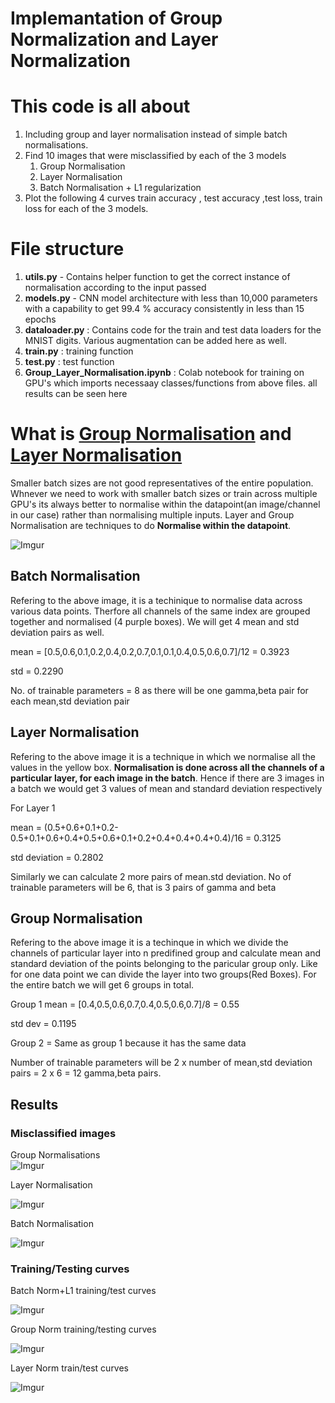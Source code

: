 # Implemantation of Group Normalization and Layer Normalization
# This code is all about
1. Including  group and layer normalisation instead of simple batch normalisations.
2. Find 10 images that were misclassified by each of the 3 models
    1. Group Normalisation
    2. Layer Normalisation
    2. Batch Normalisation + L1 regularization
3. Plot the following 4 curves train accuracy , test accuracy ,test loss, train loss for each of the 3 models.

# File structure 
1. **utils.py** - Contains helper function to get the correct instance of normalisation according to the input  passed
2. **models.py** - CNN model architecture with less than 10,000 parameters with a capability to get 99.4 % accuracy consistently in less than 15 epochs 
3. **dataloader.py** : Contains code for the train and test data loaders for the MNIST digits. Various augmentation can be added here as well.
4. **train.py** : training function
5. **test.py** : test function 
6. **Group_Layer_Normalisation.ipynb** : Colab notebook for training on GPU's which imports necessaay classes/functions from above files. all results can be seen here

# What is [Group Normalisation](https://arxiv.org/pdf/1803.08494v3.pdf) and [Layer Normalisation](https://arxiv.org/abs/1607.06450)

Smaller batch sizes are not good representatives of the entire population. Whnever we need to work with smaller batch sizes or train across multiple GPU's its always better to normalise within the datapoint(an image/channel in our case) rather than normalising multiple inputs. Layer and Group Normalisation are techniques to do **Normalise within the datapoint**.

![Imgur](https://imgur.com/PeERSaz.png)

## Batch Normalisation

Refering to the above image, it is a techinique to normalise data across various data points. Therfore all channels of the same index are grouped together and normalised (4 purple boxes).
We will get 4 mean and std deviation  pairs as well.

mean = [0.5,0.6,0.1,0.2,0.4,0.2,0.7,0.1,0.1,0.4,0.5,0.6,0.7]/12 = 0.3923

std = 0.2290

 No. of trainable parameters = 8 as there will be one gamma,beta pair for each mean,std deviation pair

## Layer Normalisation 

Refering to the above image it is a technique in which we normalise  all the values in the yellow box. **Normalisation is done across all the channels of a particular layer, for each image in the batch**. Hence if there  are 3 images in a batch we would get 3 values of mean and standard deviation respectively

For Layer 1

mean = (0.5+0.6+0.1+0.2-0.5+0.1+0.6+0.4+0.5+0.6+0.1+0.2+0.4+0.4+0.4+0.4)/16 = 0.3125

std deviation = 0.2802

Similarly we can calculate 2 more pairs of mean.std deviation. No of trainable parameters will be 6, that is 3 pairs of gamma and beta

## Group Normalisation

Refering to the above image it is a techinque in which we divide the channels of particular layer into n predifined  group and calculate mean and standard deviation of the points belonging to the paricular group only. Like for one data point we can divide the layer into two groups(Red Boxes). For the entire batch we will get 6 groups in total.

Group 1 
mean = [0.4,0.5,0.6,0.7,0.4,0.5,0.6,0.7]/8 = 0.55

std dev = 0.1195

Group 2 = Same as  group 1 because it has the same data

Number of trainable parameters will be 2 x number of mean,std deviation pairs = 2 x 6 = 12 gamma,beta pairs.

## Results
### Misclassified images 
Group Normalisations                        
![Imgur](https://imgur.com/cWqHo11.png) 

Layer  Normalisation

![Imgur](https://imgur.com/3ApybsI.png)

Batch Normalisation

![Imgur](https://imgur.com/RZ6Kt5N.png)

### Training/Testing curves
Batch Norm+L1 training/test curves

![Imgur](https://imgur.com/56mB6KA.png)

Group Norm training/testing curves

![Imgur](https://imgur.com/zZ5wMhR.png)

Layer Norm train/test curves

![Imgur](https://imgur.com/O8ylxbm.png)

